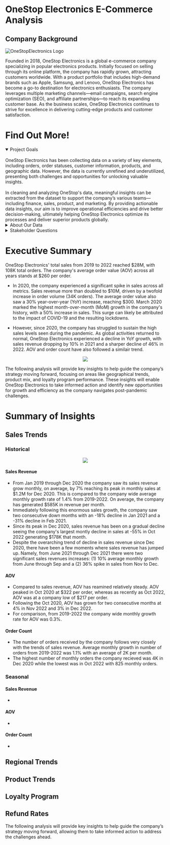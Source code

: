 # OneStop Electronics E-Commerce Analysis

## Company Background

![OneStopElectronics Logo](https://github.com/user-attachments/assets/f8007ef5-afd6-4cf1-8cf0-3dc63c9ae42a)

Founded in 2018, OneStop Electronics is a global e-commerce company specializing in popular electronics products. Initially focused on selling through its online platform, the company has rapidly grown, attracting customers worldwide. With a product portfolio that includes high-demand brands such as Apple, Samsung, and Lenovo, OneStop Electronics has become a go-to destination for electronics enthusiasts. The company leverages multiple marketing channels—email campaigns, search engine optimization (SEO), and affiliate partnerships—to reach its expanding customer base. As the business scales, OneStop Electronics continues to strive for excellence in delivering cutting-edge products and customer satisfaction.

# Find Out More!

<details open>
  <summary>Project Goals</summary>
<br /> 
OneStop Electronics has been collecting data on a variety of key elements, including orders, order statuses, customer information, products, and geographic data. However, the data is currently unrefined and underutilized, presenting both challenges and opportunities for unlocking valuable insights.
<br /> 
<br /> 
In cleaning and analyzing OneStop's data, meaningful insights can be extracted from the dataset to support the company’s various teams—including finance, sales, product, and marketing. By providing actionable data insights, our aim is to improve operational efficiencies and drive better decision-making, ultimately helping OneStop Electronics optimize its processes and deliver superior products globally. 
</details>

<details>
  <summary>About Our Data</summary>
<br /> 
Prior to analyzing the data, a series of actions were taken to ensure the dataset was understood and ready for analysis.
<br /> 
<br /> 
  
**For more details about the dataset and the data cleaning process see below:** <br /> 
- Dataset Summary & Issue Log [here](https://drive.google.com/file/d/16kxh6qG9sHhr-ZR1ZikRC5AjvIbR3Uq5/view?usp=sharing) <br /> 
- Check out the ERD [here](https://github.com/user-attachments/assets/31778750-444f-4955-b73f-fc152ed77e35)
</details>

<details>
  <summary>Stakeholder Questions</summary>
<br /> 
1. What were the overall sales trends from 2019 to 2022? <br /> 
2. What were the company's yearly and monthly growth rates? <br /> 
3. How has the new loyalty program performed? Should we keep using it? <br /> 
4. What was the company's refund rate and average order value (AOV)? <br /> 
<br /> 

**Notes:**
- Focus on sales revenue, AOV, and order counts
- Look at trends over yearly and monthly periods 
- For refunds and AOV specifically compare across Apple products
</details>

# Executive Summary

OneStop Electronics' total sales from 2019 to 2022 reached $28M, with 108K total orders. The company's average order value (AOV) across all years stands at $260 per order.

- In 2020, the company experienced a significant spike in sales across all metrics. Sales revenue more than doubled to $10M, driven by a twofold increase in order volume (34K orders). The average order value also saw a 30% year-over-year (YoY) increase, reaching $300. March 2020 marked the highest month-over-month (MoM) growth in the company's history, with a 50% increase in sales. This surge can likely be attributed to the impact of COVID-19 and the resulting lockdowns.

- However, since 2020, the company has struggled to sustain the high sales levels seen during the pandemic. As global activities returned to normal, OneStop Electronics experienced a decline in YoY growth, with sales revenue dropping by 10% in 2021 and a sharper decline of 46% in 2022. AOV and order count have also followed a similair trend.

<p align="center" width="100%">
<img src="https://github.com/user-attachments/assets/8af24b46-5e93-4d26-87cb-f435ac9304ce"> 
</p>

The following analysis will provide key insights to help guide the company’s strategy moving forward, focusing on areas like geographical trends, product mix, and loyalty program performance. These insights will enable OneStop Electronics to take informed action and identify new opportunities for growth and efficiency as the company navigates post-pandemic challenges.

# Summary of Insights

## Sales Trends

### Historical

<p align="center" width="100%">
<img src="https://github.com/user-attachments/assets/ef05defe-018d-46bf-8e2f-f60b3855d3c0">

</p>

#### Sales Revenue
- From Jan 2019 through Dec 2020 the company saw its sales revenue grow monthly, on average, by 7% reaching its peak in monthly sales at $1.2M for Dec 2020. This is compared to the company wide average monthly growth rate of 1.4% from 2019-2022. On average, the company has generated $585K in revenue per month.
- Immediately following this enormous sales growth, the company saw two consecutive down months with an -18% decline in Jan 2021 and a -31% decline in Feb 2021.
- Since its peak in Dec 2020, sales revenue has been on a gradual decline seeing the company's largest montly decline in sales at -55% in Oct 2022 generating $178K that month.
- Despite the overarching trend of decline in sales revenue since Dec 2020, there have been a few moments where sales revenue has jumped up. Namely, from June 2021 through Dec 2021 there were two significant sales revenues increases: (1) 10% average monthly growth from June through Sep and a (2) 36% spike in sales from Nov to Dec. 

#### AOV
- Compared to sales revenue, AOV has reamined relatively steady. AOV peaked in Oct 2020 at $322 per order, whereas as recently as Oct 2022, AOV was at a company low of $217 per order.
- Following the Oct 2020, AOV has grown for two consecutive months at 4% in Nov 2022 and 3% in Dec 2022.
- For comparison, from 2019-2022 the company wide monthly growth rate for AOV was 0.3%.  

#### Order Count
- The number of orders received by the company follows very closely with the trends of sales revenue. Average monthly growth in number of orders from 2019-2022 was 1.1% with an average of 2K per month.
- The highest number of monthly orders the company recieved was 4K in Dec 2020 while the lowest was in Oct 2022 with 825 monthly orders.

### Seasonal

#### Sales Revenue
- 

#### AOV
- 

#### Order Count
- 


## Regional Trends

## Product Trends

## Loyalty Program

## Refund Rates

The following analysis will provide key insights to help guide the company’s strategy moving forward, allowing them to take informed action to address the challenges ahead.
